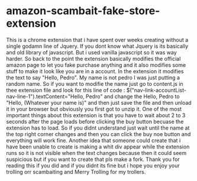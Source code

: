 # amazon-scambait-fake-store-extension

This is a chrome extension that i have spent over weeks creating without a single godamn line of Jquery. If you dont know what Jquery is  its basically and old library of javascript. But i used vanilla javascript so it was way harder. So back to the point the extension basically modifies the official amazon page to let you fake purchase anything and it also modifies some stuff to make it look like you are in a account. In the extension it modifies the text to say "Hello, Pedro". My name is not pedro I was just putting a random name. So if you want to modifie the name just go to content.js in thee extension file and look for this line of code : $("nav-link-accountList-nav-line-1").textContent="Hello, Pedro" and change the Hello, Pedro to "Hello, (Whatever your name is)" and then just save the file and then unload it in your browser but obviously you first got to unzip it. One of the most important things about this extension is that you have to wait about 2 to 3 seconds after the page loads before clicking the buy button becuase the extension has to load. So if you didnt understand just wait until the name at the top right corner changes and then you can click the buy noe button and everything will work fine. Another idea that someone could create that i have been unable to create is making a whit div appear while the extension runs so it is not visible when the text changes because then it could seem suspicious but if you want to create that pls make a fork. Thank you for reading this if you did and if you didnt its fine but i hope you enjoy your trolling orr scambaiting and Merry Trolling for my trollers.
